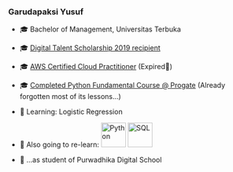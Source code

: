 ### Garudapaksi Yusuf

- 🎓 Bachelor of Management, Universitas Terbuka
- 🎓 <a href="https://drive.google.com/file/d/1ce27JrH8iFgth0x0ayPXVOX0x6ounHIP/view?usp=sharing">Digital Talent Scholarship 2019 recipient</a>
- 🎓 <a href="https://cp.certmetrics.com/amazon/en/public/verify/credential/MNRRKRDCGJEQ16CN">AWS Certified Cloud Practitioner</a> (Expired🤣)
- 🎓 <a href="https://progate.com/course_certificate/88ba7d4dqnw2ty">Completed Python Fundamental Course @ Progate</a> (Already forgotten most of its lessons...)

- 🌱 Learning: Logistic Regression
- 🌱 Also going to re-learn: <img alt="Python" width="50px" src="https://cdn.jsdelivr.net/gh/devicons/devicon/icons/python/python-original.svg" /> <img alt="SQL" width="50px" src="https://cdn.jsdelivr.net/gh/devicons/devicon/icons/mysql/mysql-original-wordmark.svg" />
- 🌱 ...as student of Purwadhika Digital School
<!--
**garudapaksi-yusuf/garudapaksi-yusuf** is a ✨ _special_ ✨ repository because its `README.md` (this file) appears on your GitHub profile.

Here are some ideas to get you started:

- 👯 I’m looking to collaborate on ...
- 🤔 I’m looking for help with ...
- 💬 Ask me about ...
- 📫 How to reach me: ...
- 😄 Pronouns: ...
- ⚡ Fun fact: ...
-->
